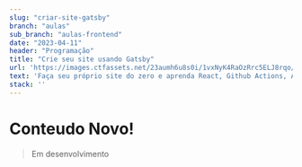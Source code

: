 ```yaml
---
slug: "criar-site-gatsby"
branch: "aulas"
sub_branch: "aulas-frontend"
date: "2023-04-11"
header: "Programação"
title: "Crie seu site usando Gatsby"
url: 'https://images.ctfassets.net/23aumh6u8s0i/1vxNyK4RaOzRrc5ELJ8rqo/ec2a9b9dab9fb851db2794d80fe0f92d/gatsbyjs'
text: 'Faça seu próprio site do zero e aprenda React, Github Actions, AWS S3 e como comprar seu proprio dominio.'
stack: ''
---
```


# Conteudo Novo!

> Em desenvolvimento 